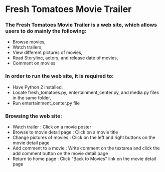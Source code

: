 # Fresh Tomatoes Movie Trailer


### The Fresh Tomatoes Movie Trailer is a web site, which allows users to do mainly the following:

 * Browse movies, 
 * Watch trailers, 
 * View different pictures of movies,
 * Read Storyline, actors, and release date of movies,
 * Comment on movies
	
### In order to run the web site, it is required to:

 * Have Python 2 installed,
 * Locate fresh_tomatoes.py, entertainment_center.py, and media.py files in the same folder,
 * Run entertainment_center.py file
	
### Browsing the web site:

 * Watch trailer : Click on a movie poster
 * Browse to movie detail page : Click on a movie title
 * Change pictures of movies : Click on the left and right buttons on the movie detail page
 * Add comment to a movie : Write comment on the textarea and click the add comment button on the movie detail page
 * Return to home page : Click "Back to Movies" link on the movie detail page

